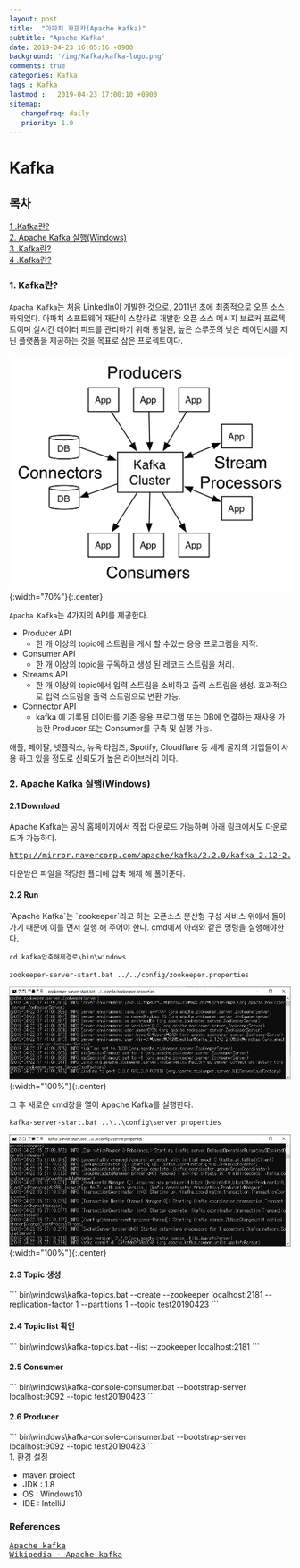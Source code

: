 ```yaml
---
layout: post
title:  "아파치 카프카(Apache Kafka)"
subtitle: "Apache Kafka"
date: 2019-04-23 16:05:16 +0900
background: '/img/Kafka/kafka-logo.png'
comments: true
categories: Kafka
tags : Kafka
lastmod :   2019-04-23 17:00:10 +0900
sitemap:
   changefreq: daily
   priority: 1.0
---
```


# Kafka

## 목차
<a href="#no1">1 .Kafka란?</a><br>
<a href="#no2">2. Apache Kafka 실행(Windows)</a><br>
<a href="#no3">3 .Kafka란?</a><br>
<a href="#no4">4 .Kafka란?</a><br>

<h3 id="no1">1. Kafka란?</h3>

`Apacha Kafka`는 처음 LinkedIn이 개발한 것으로, 2011년 초에 최종적으로 오픈 소스화되었다. 아파치 소프트웨어 재단이 스칼라로 개발한 오픈 소스 메시지 브로커 프로젝트이며 실시간 데이터 피드를 관리하기 위해 통일된, 높은 스루풋의 낮은 레이턴시를 지닌 플랫폼을 제공하는 것을 목표로 삼은 프로젝트이다.

![kafka structure](/img/Kafka/kafka-structure.png){:width="70%"}{:.center}

`Apacha Kafka`는 4가지의 API를 제공한다.
- Producer API
   - 한 개 이상의 topic에 스트림을 게시 할 수있는 응용 프로그램을 제작.
- Consumer API
   - 한 개 이상의 topic을 구독하고 생성 된 레코드 스트림을 처리.
- Streams API
   - 한 개 이상의 topic에서 입력 스트림을 소비하고 출력 스트림을 생성.
   효과적으로 입력 스트림을 출력 스트림으로 변환 가능.
- Connector API
   - kafka 에 기록된 데이터를 기존 응용 프로그램 또는 DB에 연결하는 재사용 가능한 Producer 또는 Consumer를 구축 및 실행 가능.


애플, 페이팔, 넷플릭스, 뉴옥 타임즈, Spotify, Cloudflare 등 세계 굴지의 기업들이 사용 하고 있을 정도로 신뢰도가 높은 라이브러리 이다.



<h3 id="no2">2. Apache Kafka 실행(Windows)</h3>
<h4>2.1 Download</h4>
Apache Kafka는 공식 홈페이지에서 직접 다운로드 가능하며 아래 링크에서도 다운로드가 가능하다.
<pre>
<a href="http://mirror.navercorp.com/apache/kafka/2.2.0/kafka_2.12-2.2.0.tgz">http://mirror.navercorp.com/apache/kafka/2.2.0/kafka_2.12-2.2.0.tgz</a>
</pre>
다운받은 파일을 적당한 폴더에 압축 해제 해 풀어준다.

<h4>2.2 Run</h4>
`Apache Kafka`는 `zookeeper`라고 하는 오픈소스 분산형 구성 서비스 위에서 돌아 가기 때문에 이를 먼저 실행 해 주어야 한다.  
cmd에서 아래와 같은 명령을 실행해야한다.

```
cd kafka압축해제경로\bin\windows

zookeeper-server-start.bat ../../config/zookeeper.properties
```
![zookeeper run](/img/Kafka/1.png){:width="100%"}{:.center}

그 후 새로운 cmd창을 열어 Apache Kafka를 실행한다.

```
kafka-server-start.bat ..\..\config\server.properties
```
![zookeeper run](/img/Kafka/2.png){:width="100%"}{:.center}


<h4>2.3 Topic 생성</h4>
```
bin\windows\kafka-topics.bat --create --zookeeper localhost:2181 --replication-factor 1 --partitions 1 --topic test20190423
```

<h4>2.4 Topic list 확인</h4>
```
bin\windows\kafka-topics.bat --list --zookeeper localhost:2181
```

<h4>2.5 Consumer</h4>
```
bin\windows\kafka-console-consumer.bat --bootstrap-server localhost:9092 --topic test20190423
```

<h4>2.6 Producer</h4>
```
bin\windows\kafka-console-consumer.bat --bootstrap-server localhost:9092 --topic test20190423
```

<div class="contentTitle">
1. 환경 설정
</div>

- maven project
- JDK : 1.8
- OS :  Windows10
- IDE : IntelliJ



### References
<pre>
<a target="_blank" href="https://kafka.apache.org/intro">Apache kafka</a>
<a target="_blank" href="https://ko.wikipedia.org/wiki/%EC%95%84%ED%8C%8C%EC%B9%98_%EC%B9%B4%ED%94%84%EC%B9%B4">Wikipedia - Apache kafka</a>
</pre>